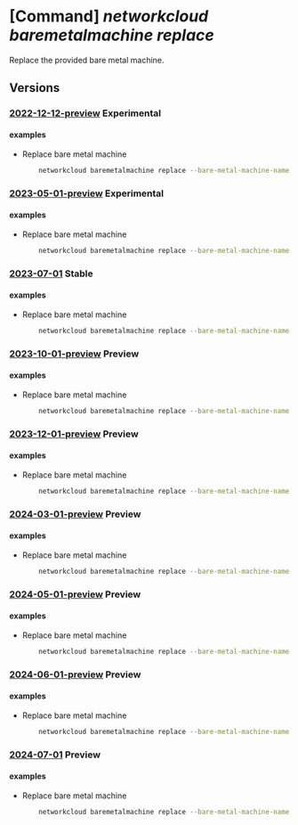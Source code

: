 # [Command] _networkcloud baremetalmachine replace_

Replace the provided bare metal machine.

## Versions

### [2022-12-12-preview](/Resources/mgmt-plane/L3N1YnNjcmlwdGlvbnMve30vcmVzb3VyY2Vncm91cHMve30vcHJvdmlkZXJzL21pY3Jvc29mdC5uZXR3b3JrY2xvdWQvYmFyZW1ldGFsbWFjaGluZXMve30vcmVwbGFjZQ==/2022-12-12-preview.xml) **Experimental**

<!-- mgmt-plane /subscriptions/{}/resourcegroups/{}/providers/microsoft.networkcloud/baremetalmachines/{}/replace 2022-12-12-preview -->

#### examples

- Replace bare metal machine
    ```bash
        networkcloud baremetalmachine replace --bare-metal-machine-name "bareMetalMachineName" --bmc-credentials password="{password}" username="bmcuser" --bmc-mac-address "00:00:4f:00:57:ad" --boot-mac-address "00:00:4e:00:58:af" --machine-name "name" --serial-number "BM1219XXX" --resource-group "resourceGroupName"
    ```

### [2023-05-01-preview](/Resources/mgmt-plane/L3N1YnNjcmlwdGlvbnMve30vcmVzb3VyY2Vncm91cHMve30vcHJvdmlkZXJzL21pY3Jvc29mdC5uZXR3b3JrY2xvdWQvYmFyZW1ldGFsbWFjaGluZXMve30vcmVwbGFjZQ==/2023-05-01-preview.xml) **Experimental**

<!-- mgmt-plane /subscriptions/{}/resourcegroups/{}/providers/microsoft.networkcloud/baremetalmachines/{}/replace 2023-05-01-preview -->

#### examples

- Replace bare metal machine
    ```bash
        networkcloud baremetalmachine replace --bare-metal-machine-name "bareMetalMachineName" --bmc-credentials password="{password}" username="bmcuser" --bmc-mac-address "00:00:4f:00:57:ad" --boot-mac-address "00:00:4e:00:58:af" --machine-name "name" --serial-number "BM1219XXX" --resource-group "resourceGroupName"
    ```

### [2023-07-01](/Resources/mgmt-plane/L3N1YnNjcmlwdGlvbnMve30vcmVzb3VyY2Vncm91cHMve30vcHJvdmlkZXJzL21pY3Jvc29mdC5uZXR3b3JrY2xvdWQvYmFyZW1ldGFsbWFjaGluZXMve30vcmVwbGFjZQ==/2023-07-01.xml) **Stable**

<!-- mgmt-plane /subscriptions/{}/resourcegroups/{}/providers/microsoft.networkcloud/baremetalmachines/{}/replace 2023-07-01 -->

#### examples

- Replace bare metal machine
    ```bash
        networkcloud baremetalmachine replace --bare-metal-machine-name "bareMetalMachineName" --bmc-credentials password="{password}" username="bmcuser" --bmc-mac-address "00:00:4f:00:57:ad" --boot-mac-address "00:00:4e:00:58:af" --machine-name "name" --serial-number "BM1219XXX" --resource-group "resourceGroupName"
    ```

### [2023-10-01-preview](/Resources/mgmt-plane/L3N1YnNjcmlwdGlvbnMve30vcmVzb3VyY2Vncm91cHMve30vcHJvdmlkZXJzL21pY3Jvc29mdC5uZXR3b3JrY2xvdWQvYmFyZW1ldGFsbWFjaGluZXMve30vcmVwbGFjZQ==/2023-10-01-preview.xml) **Preview**

<!-- mgmt-plane /subscriptions/{}/resourcegroups/{}/providers/microsoft.networkcloud/baremetalmachines/{}/replace 2023-10-01-preview -->

#### examples

- Replace bare metal machine
    ```bash
        networkcloud baremetalmachine replace --bare-metal-machine-name "bareMetalMachineName" --bmc-credentials password="{password}" username="bmcuser" --bmc-mac-address "00:00:4f:00:57:ad" --boot-mac-address "00:00:4e:00:58:af" --machine-name "name" --serial-number "BM1219XXX" --resource-group "resourceGroupName"
    ```

### [2023-12-01-preview](/Resources/mgmt-plane/L3N1YnNjcmlwdGlvbnMve30vcmVzb3VyY2Vncm91cHMve30vcHJvdmlkZXJzL21pY3Jvc29mdC5uZXR3b3JrY2xvdWQvYmFyZW1ldGFsbWFjaGluZXMve30vcmVwbGFjZQ==/2023-12-01-preview.xml) **Preview**

<!-- mgmt-plane /subscriptions/{}/resourcegroups/{}/providers/microsoft.networkcloud/baremetalmachines/{}/replace 2023-12-01-preview -->

#### examples

- Replace bare metal machine
    ```bash
        networkcloud baremetalmachine replace --bare-metal-machine-name "bareMetalMachineName" --bmc-credentials password="{password}" username="bmcuser" --bmc-mac-address "00:00:4f:00:57:ad" --boot-mac-address "00:00:4e:00:58:af" --machine-name "name" --serial-number "BM1219XXX" --resource-group "resourceGroupName"
    ```

### [2024-03-01-preview](/Resources/mgmt-plane/L3N1YnNjcmlwdGlvbnMve30vcmVzb3VyY2Vncm91cHMve30vcHJvdmlkZXJzL21pY3Jvc29mdC5uZXR3b3JrY2xvdWQvYmFyZW1ldGFsbWFjaGluZXMve30vcmVwbGFjZQ==/2024-03-01-preview.xml) **Preview**

<!-- mgmt-plane /subscriptions/{}/resourcegroups/{}/providers/microsoft.networkcloud/baremetalmachines/{}/replace 2024-03-01-preview -->

#### examples

- Replace bare metal machine
    ```bash
        networkcloud baremetalmachine replace --bare-metal-machine-name "bareMetalMachineName" --bmc-credentials password="{password}" username="bmcuser" --bmc-mac-address "00:00:4f:00:57:ad" --boot-mac-address "00:00:4e:00:58:af" --machine-name "name" --serial-number "BM1219XXX" --resource-group "resourceGroupName"
    ```

### [2024-05-01-preview](/Resources/mgmt-plane/L3N1YnNjcmlwdGlvbnMve30vcmVzb3VyY2Vncm91cHMve30vcHJvdmlkZXJzL21pY3Jvc29mdC5uZXR3b3JrY2xvdWQvYmFyZW1ldGFsbWFjaGluZXMve30vcmVwbGFjZQ==/2024-05-01-preview.xml) **Preview**

<!-- mgmt-plane /subscriptions/{}/resourcegroups/{}/providers/microsoft.networkcloud/baremetalmachines/{}/replace 2024-05-01-preview -->

#### examples

- Replace bare metal machine
    ```bash
        networkcloud baremetalmachine replace --bare-metal-machine-name "bareMetalMachineName" --bmc-credentials password="{password}" username="bmcuser" --bmc-mac-address "00:00:4f:00:57:ad" --boot-mac-address "00:00:4e:00:58:af" --machine-name "name" --serial-number "BM1219XXX" --resource-group "resourceGroupName"
    ```

### [2024-06-01-preview](/Resources/mgmt-plane/L3N1YnNjcmlwdGlvbnMve30vcmVzb3VyY2Vncm91cHMve30vcHJvdmlkZXJzL21pY3Jvc29mdC5uZXR3b3JrY2xvdWQvYmFyZW1ldGFsbWFjaGluZXMve30vcmVwbGFjZQ==/2024-06-01-preview.xml) **Preview**

<!-- mgmt-plane /subscriptions/{}/resourcegroups/{}/providers/microsoft.networkcloud/baremetalmachines/{}/replace 2024-06-01-preview -->

#### examples

- Replace bare metal machine
    ```bash
        networkcloud baremetalmachine replace --bare-metal-machine-name "bareMetalMachineName" --bmc-credentials password="{password}" username="bmcuser" --bmc-mac-address "00:00:4f:00:57:ad" --boot-mac-address "00:00:4e:00:58:af" --machine-name "name" --serial-number "BM1219XXX" --resource-group "resourceGroupName"
    ```

### [2024-07-01](/Resources/mgmt-plane/L3N1YnNjcmlwdGlvbnMve30vcmVzb3VyY2Vncm91cHMve30vcHJvdmlkZXJzL21pY3Jvc29mdC5uZXR3b3JrY2xvdWQvYmFyZW1ldGFsbWFjaGluZXMve30vcmVwbGFjZQ==/2024-07-01.xml) **Preview**

<!-- mgmt-plane /subscriptions/{}/resourcegroups/{}/providers/microsoft.networkcloud/baremetalmachines/{}/replace 2024-07-01 -->

#### examples

- Replace bare metal machine
    ```bash
        networkcloud baremetalmachine replace --bare-metal-machine-name "bareMetalMachineName" --bmc-credentials password="{password}" username="bmcuser" --bmc-mac-address "00:00:4f:00:57:ad" --boot-mac-address "00:00:4e:00:58:af" --machine-name "name" --serial-number "BM1219XXX" --resource-group "resourceGroupName"
    ```
